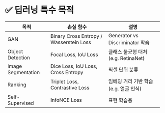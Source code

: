 # ✅ 딥러닝 특수 목적

| 목적 | 손실 함수 | 설명 |
|------|------------|------|
| GAN | Binary Cross Entropy / Wasserstein Loss | Generator vs Discriminator 학습 |
| Object Detection | Focal Loss, IoU Loss | 클래스 불균형 대처 (e.g. RetinaNet) |
| Image Segmentation | Dice Loss, IoU Loss, Cross Entropy | 픽셀 단위 분류 |
| Ranking | Triplet Loss, Contrastive Loss | 임베딩 거리 기반 학습 (e.g. 얼굴 인식) |
| Self-Supervised | InfoNCE Loss | 표현 학습용 |

